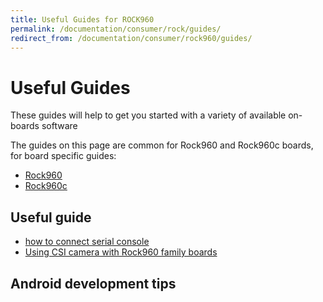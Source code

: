 ```yaml
---
title: Useful Guides for ROCK960
permalink: /documentation/consumer/rock/guides/
redirect_from: /documentation/consumer/rock960/guides/
---
```


# Useful Guides

These guides will help to get you started with a variety of available on-boards software

The guides on this page are common for Rock960 and Rock960c boards, for board specific guides:

- [Rock960](../rock960/guides/)
- [Rock960c](../rock960/guides/)

## Useful guide

* [how to connect serial console](serial-console.md)
* [Using CSI camera with Rock960 family boards](camera-module.md)


## Android development tips
